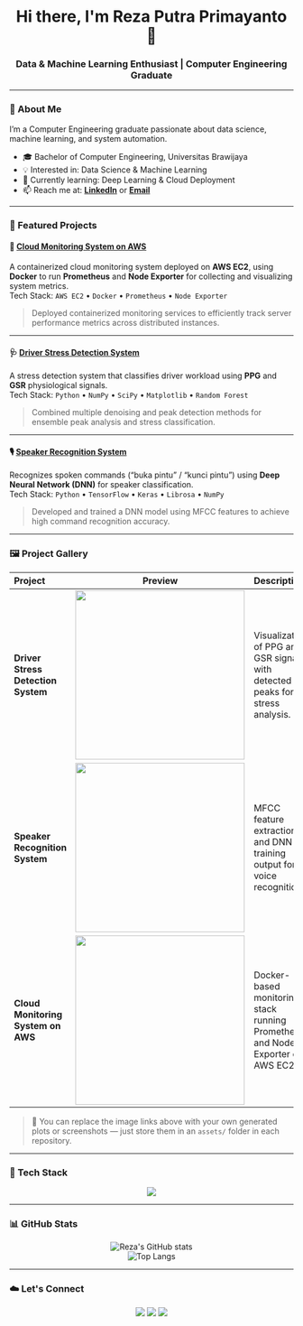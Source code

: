 <h1 align="center">Hi there, I'm Reza Putra Primayanto 👋</h1>
<h3 align="center">Data & Machine Learning Enthusiast | Computer Engineering Graduate</h3>

---

### 🌟 About Me
I’m a Computer Engineering graduate passionate about data science, machine learning, and system automation.  

- 🎓 Bachelor of Computer Engineering, Universitas Brawijaya  
- 💡 Interested in: Data Science & Machine Learning  
- 🌱 Currently learning: Deep Learning & Cloud Deployment  
- 📫 Reach me at: **[LinkedIn](https://www.linkedin.com/in/rezaputraprimayanto/)** or **[Email](mailto:rezaprimayanto@gmail.com)**  

---

### 🚀 Featured Projects

#### 🐳 [Cloud Monitoring System on AWS](https://github.com/rezaputraprimayanto/Cloud-Monitoring-System)
A containerized cloud monitoring system deployed on **AWS EC2**, using **Docker** to run **Prometheus** and **Node Exporter** for collecting and visualizing system metrics.  
Tech Stack: `AWS EC2` • `Docker` • `Prometheus` • `Node Exporter`  
> Deployed containerized monitoring services to efficiently track server performance metrics across distributed instances.

---

#### 🩺 [Driver Stress Detection System](https://github.com/rezaputraprimayanto/-Driver-Stress-Detection-System)
A stress detection system that classifies driver workload using **PPG** and **GSR** physiological signals.  
Tech Stack: `Python` • `NumPy` • `SciPy` • `Matplotlib` • `Random Forest`  
> Combined multiple denoising and peak detection methods for ensemble peak analysis and stress classification.

---

#### 🎙️ [Speaker Recognition System](https://github.com/rezaputraprimayanto/Speaker-Recognition-System)
Recognizes spoken commands (“buka pintu” / “kunci pintu”) using **Deep Neural Network (DNN)** for speaker classification.  
Tech Stack: `Python` • `TensorFlow` • `Keras` • `Librosa` • `NumPy`  
> Developed and trained a DNN model using MFCC features to achieve high command recognition accuracy.

---

### 🖼️ Project Gallery
| Project | Preview | Description |
|:--|:--:|:--|
| **Driver Stress Detection System** | <img src="https://raw.githubusercontent.com/rezaputraprimayanto/-Driver-Stress-Detection-System/main/assets/ppg_signal.png" width="300"/> | Visualization of PPG and GSR signals with detected peaks for stress analysis. |
| **Speaker Recognition System** | <img src="https://raw.githubusercontent.com/rezaputraprimayanto/Speaker-Recognition-System/main/assets/mfcc_plot.png" width="300"/> | MFCC feature extraction and DNN training output for voice recognition. |
| **Cloud Monitoring System on AWS** | <img src="https://raw.githubusercontent.com/rezaputraprimayanto/Cloud-Monitoring-System/main/assets/docker_monitoring.png" width="300"/> | Docker-based monitoring stack running Prometheus and Node Exporter on AWS EC2. |

> 🧩 You can replace the image links above with your own generated plots or screenshots — just store them in an `assets/` folder in each repository.

---

### 🧰 Tech Stack
<p align="center">
  <img src="https://skillicons.dev/icons?i=python,tensorflow,pytorch,sklearn,aws,docker,prometheus,mysql,html,css,js,git,github,vscode" />
</p>

---

### 📊 GitHub Stats
<p align="center">
  <img src="https://github-readme-stats.vercel.app/api?username=rezaputraprimayanto&show_icons=true&theme=radical" alt="Reza's GitHub stats" /><br/>
  <img src="https://github-readme-stats.vercel.app/api/top-langs/?username=rezaputraprimayanto&layout=compact&theme=radical" alt="Top Langs" />
</p>

---

### ☁️ Let's Connect
<p align="center">
  <a href="https://www.linkedin.com/in/rezaputraprimayanto/"><img src="https://img.shields.io/badge/-LinkedIn-blue?logo=linkedin&logoColor=white&style=flat-square"/></a>
  <a href="mailto:rezaprimayanto@gmail.com"><img src="https://img.shields.io/badge/-Gmail-red?logo=gmail&logoColor=white&style=flat-square"/></a>
  <a href="https://github.com/rezaputraprimayanto"><img src="https://img.shields.io/badge/-GitHub-black?logo=github&logoColor=white&style=flat-square"/></a>
</p>
